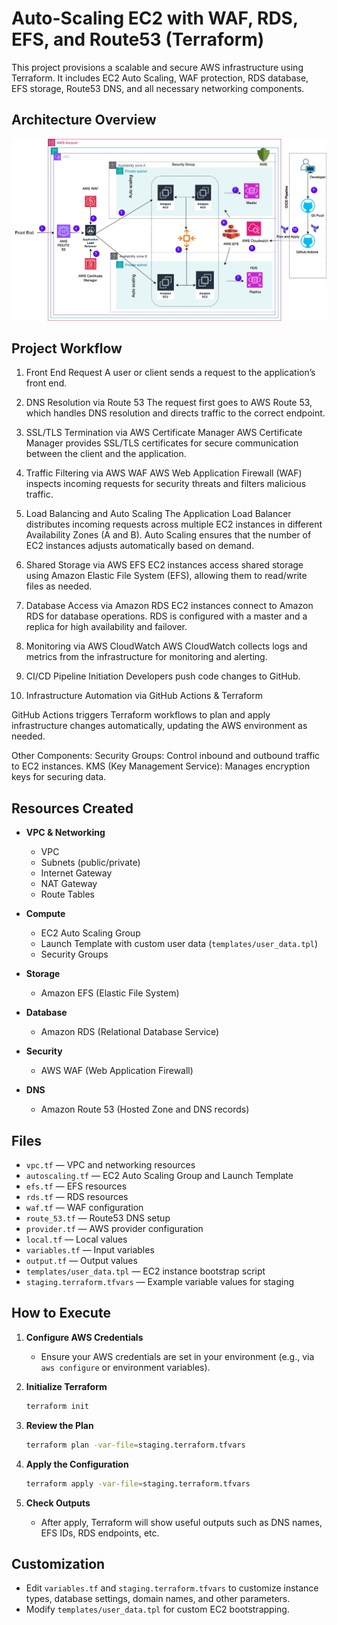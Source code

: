 # Auto-Scaling EC2 with WAF, RDS, EFS, and Route53 (Terraform)

This project provisions a scalable and secure AWS infrastructure using Terraform. It includes EC2 Auto Scaling, WAF protection, RDS database, EFS storage, Route53 DNS, and all necessary networking components.

## Architecture Overview

![Architecture](docs/architecture.jpg)

## Project Workflow
1. Front End Request
A user or client sends a request to the application’s front end.

2. DNS Resolution via Route 53
The request first goes to AWS Route 53, which handles DNS resolution and directs traffic to the correct endpoint.

3. SSL/TLS Termination via AWS Certificate Manager
AWS Certificate Manager provides SSL/TLS certificates for secure communication between the client and the application.

4. Traffic Filtering via AWS WAF
AWS Web Application Firewall (WAF) inspects incoming requests for security threats and filters malicious traffic.

5. Load Balancing and Auto Scaling
The Application Load Balancer distributes incoming requests across multiple EC2 instances in different Availability Zones (A and B).
Auto Scaling ensures that the number of EC2 instances adjusts automatically based on demand.

6. Shared Storage via AWS EFS
EC2 instances access shared storage using Amazon Elastic File System (EFS), allowing them to read/write files as needed.

7. Database Access via Amazon RDS
EC2 instances connect to Amazon RDS for database operations.
RDS is configured with a master and a replica for high availability and failover.

8. Monitoring via AWS CloudWatch
AWS CloudWatch collects logs and metrics from the infrastructure for monitoring and alerting.

9. CI/CD Pipeline Initiation
Developers push code changes to GitHub.

10. Infrastructure Automation via GitHub Actions & Terraform

GitHub Actions triggers Terraform workflows to plan and apply infrastructure changes automatically, updating the AWS environment as needed.

Other Components:
Security Groups: Control inbound and outbound traffic to EC2 instances.
KMS (Key Management Service): Manages encryption keys for securing data.

## Resources Created

- **VPC & Networking**
  - VPC
  - Subnets (public/private)
  - Internet Gateway
  - NAT Gateway
  - Route Tables

- **Compute**
  - EC2 Auto Scaling Group
  - Launch Template with custom user data (`templates/user_data.tpl`)
  - Security Groups

- **Storage**
  - Amazon EFS (Elastic File System)

- **Database**
  - Amazon RDS (Relational Database Service)

- **Security**
  - AWS WAF (Web Application Firewall)

- **DNS**
  - Amazon Route 53 (Hosted Zone and DNS records)

## Files

- `vpc.tf` — VPC and networking resources
- `autoscaling.tf` — EC2 Auto Scaling Group and Launch Template
- `efs.tf` — EFS resources
- `rds.tf` — RDS resources
- `waf.tf` — WAF configuration
- `route_53.tf` — Route53 DNS setup
- `provider.tf` — AWS provider configuration
- `local.tf` — Local values
- `variables.tf` — Input variables
- `output.tf` — Output values
- `templates/user_data.tpl` — EC2 instance bootstrap script
- `staging.terraform.tfvars` — Example variable values for staging

## How to Execute

1. **Configure AWS Credentials**
   - Ensure your AWS credentials are set in your environment (e.g., via `aws configure` or environment variables).

2. **Initialize Terraform**
   ```sh
   terraform init
   ```

3. **Review the Plan**
   ```sh
   terraform plan -var-file=staging.terraform.tfvars
   ```

4. **Apply the Configuration**
   ```sh
   terraform apply -var-file=staging.terraform.tfvars
   ```

5. **Check Outputs**
   - After apply, Terraform will show useful outputs such as DNS names, EFS IDs, RDS endpoints, etc.

## Customization

- Edit `variables.tf` and `staging.terraform.tfvars` to customize instance types, database settings, domain names, and other parameters.
- Modify `templates/user_data.tpl` for custom EC2 bootstrapping.
